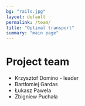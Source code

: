 ```yaml
---
bg: "rails.jpg"
layout: default
permalink: /team/
title: "Optimal transport"
summary: "main page"
---
```


# Project team
- Krzysztof Domino - leader
- Bartłomiej Gardas
- Łukasz Pawela
- Zbigniew Puchała
